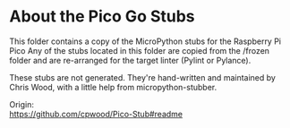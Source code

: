 # About the Pico Go Stubs
This folder contains a copy of the MicroPython stubs for the Raspberry Pi Pico
Any of the stubs located in this folder are copied from the /frozen folder and are re-arranged for the target linter (Pylint or Pylance).

These stubs are not generated. They're hand-written and maintained by Chris Wood, with a little help from micropython-stubber.


Origin:  
https://github.com/cpwood/Pico-Stub#readme
